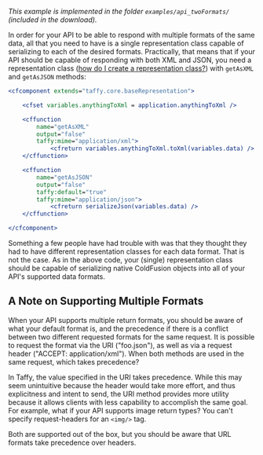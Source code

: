 _This example is implemented in the folder `examples/api_twoFormats/` (included in the download)._

In order for your API to be able to respond with multiple formats of the same data, all that you need to have is a single representation class capable of serializing to each of the desired formats. Practically, that means that if your API should be capable of responding with both XML and JSON, you need a representation class ([how do I create a representation class?](https://github.com/atuttle/Taffy/wiki/So-you-want-to:-Serialize-data-to-a-different-data-type)) with `getAsXML` and `getAsJSON` methods:

```cfm
<cfcomponent extends="taffy.core.baseRepresentation">

	<cfset variables.anythingToXml = application.anythingToXml />

	<cffunction
		name="getAsXML"
		output="false"
		taffy:mime="application/xml">
			<cfreturn variables.anythingToXml.toXml(variables.data) />
	</cffunction>

	<cffunction
		name="getAsJSON"
		output="false"
		taffy:default="true"
		taffy:mime="application/json">
			<cfreturn serializeJson(variables.data) />
	</cffunction>

</cfcomponent>
```

Something a few people have had trouble with was that they thought they had to have different representation classes for each data format. That is not the case. As in the above code, your (single) representation class should be capable of serializing native ColdFusion objects into all of your API's supported data formats.

## A Note on Supporting Multiple Formats

When your API supports multiple return formats, you should be aware of what your default format is, and the precedence if there is a conflict between two different requested formats for the same request. It is possible to request the format via the URI ("foo.json"), as well as via a request header ("ACCEPT: application/xml"). When both methods are used in the same request, which takes precedence?

In Taffy, the value specified in the URI takes precedence. While this may seem unintuitive because the header would take more effort, and thus explicitness and intent to send, the URI method provides more utility because it allows clients with less capability to accomplish the same goal. For example, what if your API supports image return types? You can't specify request-headers for an `<img/>` tag.

Both are supported out of the box, but you should be aware that URL formats take precedence over headers.